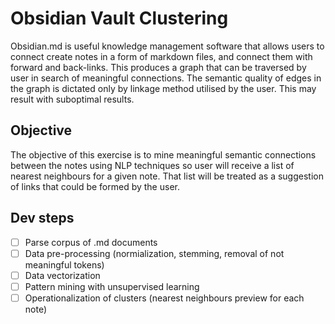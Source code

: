 # Obsidian Vault Clustering
Obsidian.md is useful knowledge management software that allows users to connect 
create notes in a form of markdown files, and connect them with forward and 
back-links. This produces a graph that can be traversed by user in search of 
meaningful connections. The semantic quality of edges in the graph is dictated
only by linkage method utilised by the user. This may result with suboptimal
results. 

## Objective
The objective of this exercise is to mine meaningful semantic connections between
the notes using NLP techniques so user will receive a list of nearest neighbours 
for a given note. That list will be treated as a suggestion of links that could
be formed by the user.

## Dev steps
- [ ] Parse corpus of .md documents
- [ ] Data pre-processing (normialization, stemming, removal of not meaningful
tokens)
- [ ] Data vectorization
- [ ] Pattern mining with unsupervised learning
- [ ] Operationalization of clusters (nearest neighbours preview for each note) 
